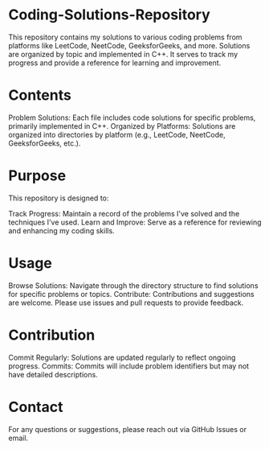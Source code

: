 # Coding-Solutions-Repository
This repository contains my solutions to various coding problems from platforms like LeetCode, NeetCode, GeeksforGeeks, and more. Solutions are organized by topic and implemented in C++. It serves to track my progress and provide a reference for learning and improvement.


# Contents

Problem Solutions: Each file includes code solutions for specific problems, primarily implemented in C++.
Organized by Platforms: Solutions are organized into directories by platform (e.g., LeetCode, NeetCode, GeeksforGeeks, etc.).
# Purpose
This repository is designed to:

Track Progress: Maintain a record of the problems I've solved and the techniques I've used.
Learn and Improve: Serve as a reference for reviewing and enhancing my coding skills.
# Usage

Browse Solutions: Navigate through the directory structure to find solutions for specific problems or topics.
Contribute: Contributions and suggestions are welcome. Please use issues and pull requests to provide feedback.
# Contribution

Commit Regularly: Solutions are updated regularly to reflect ongoing progress.
Commits: Commits will include problem identifiers but may not have detailed descriptions.
# Contact
For any questions or suggestions, please reach out via GitHub Issues or email.
